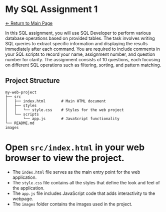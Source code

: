 # My SQL Assignment 1

[← Return to Main Page](../index.html)

In this SQL assignment, you will use SQL Developer to perform various database operations based on provided tables. The task involves writing SQL queries to extract specific information and displaying the results immediately after each command. You are required to include comments in your SQL scripts to record your name, assignment number, and question number for clarity. The assignment consists of 10 questions, each focusing on different SQL operations such as filtering, sorting, and pattern matching. 

## Project Structure

```
my-web-project
├── src
│   ├── index.html       # Main HTML document
│   ├── styles
│   │   └── style.css    # Styles for the web project
│   └── scripts
│       └── app.js       # JavaScript functionality
└── README.md  
images
```



# Open `src/index.html` in your web browser to view the project.



- The `index.html` file serves as the main entry point for the web application.
- The `style.css` file contains all the styles that define the look and feel of the application.
- The `app.js` file includes JavaScript code that adds interactivity to the webpage.
- The `images` folder contains the images used in the project.



